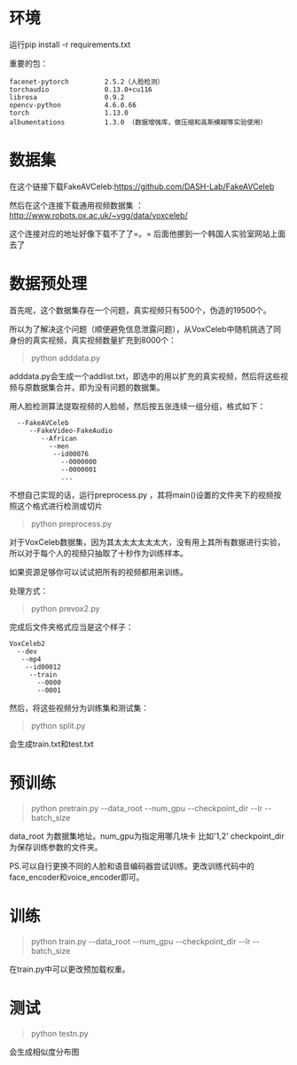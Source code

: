 # 环境
运行pip install -r requirements.txt

重要的包：

    facenet-pytorch         2.5.2（人脸检测）
    torchaudio              0.13.0+cu116
    librosa                 0.9.2
    opencv-python           4.6.0.66
    torch                   1.13.0
    albumentations          1.3.0 （数据增强库，做压缩和高斯模糊等实验使用）

# 数据集
在这个链接下载FakeAVCeleb:https://github.com/DASH-Lab/FakeAVCeleb

然后在这个连接下载通用视频数据集 ：http://www.robots.ox.ac.uk/~vgg/data/voxceleb/

这个连接对应的地址好像下载不了了=。= 后面他挪到一个韩国人实验室网站上面去了 

# 数据预处理

首先呢，这个数据集存在一个问题，真实视频只有500个，伪造的19500个。

所以为了解决这个问题（顺便避免信息泄露问题），从VoxCeleb中随机挑选了同身份的真实视频，真实视频数量扩充到8000个：
>python adddata.py

adddata.py会生成一个addlist.txt，即选中的用以扩充的真实视频，然后将这些视频与原数据集合并，即为没有问题的数据集。




用人脸检测算法提取视频的人脸帧，然后按五张连续一组分组，格式如下：

      --FakeAVCeleb
         --FakeVideo-FakeAudio
            --African
              --men
               --id00076
                 --0000000
                 --0000001
                 ...
  不想自己实现的话，运行preprocess.py ，其将main()设置的文件夹下的视频按照这个格式进行检测或切片
 > python preprocess.py
 
 对于VoxCeleb数据集，因为其太太太太太太大，没有用上其所有数据进行实验，所以对于每个人的视频只抽取了十秒作为训练样本。
 
 如果资源足够你可以试试把所有的视频都用来训练。
 
 处理方式：
 
 >python prevox2.py
 
 完成后文件夹格式应当是这个样子：
 
    VoxCeleb2
      --dev
       --mp4
        --id00012
         --train
           --0000
           --0001

然后，将这些视频分为训练集和测试集：
>python split.py

会生成train.txt和test.txt

# 预训练
>python pretrain.py --data_root --num_gpu --checkpoint_dir --lr --batch_size

data_root 为数据集地址。num_gpu为指定用哪几块卡 比如'1,2' checkpoint_dir为保存训练参数的文件夹。

PS.可以自行更换不同的人脸和语音编码器尝试训练。更改训练代码中的face_encoder和voice_encoder即可。

# 训练
>python train.py --data_root --num_gpu --checkpoint_dir --lr --batch_size

在train.py中可以更改预加载权重。

# 测试

>python testn.py

会生成相似度分布图
